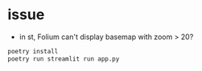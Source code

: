 # issue
- in st, Folium can't display basemap with zoom > 20?


```bash
poetry install
poetry run streamlit run app.py
```